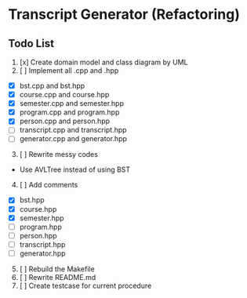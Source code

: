 # Transcript Generator (Refactoring)

## Todo List
1. [x] Create domain model and class diagram by UML 
2. [ ] Implement all .cpp and .hpp
  - [x] bst.cpp and bst.hpp
  - [x] course.cpp and course.hpp
  - [x] semester.cpp and semester.hpp
  - [x] program.cpp and program.hpp
  - [x] person.cpp and person.hpp
  - [ ] transcript.cpp and transcript.hpp
  - [ ] generator.cpp and generator.hpp
3. [ ] Rewrite messy codes
  - Use AVLTree instead of using BST
4. [ ] Add comments
  - [x] bst.hpp
  - [x] course.hpp
  - [x] semester.hpp
  - [ ] program.hpp
  - [ ] person.hpp
  - [ ] transcript.hpp
  - [ ] generator.hpp
5. [ ] Rebuild the Makefile
6. [ ] Rewrite README.md
7. [ ] Create testcase for current procedure